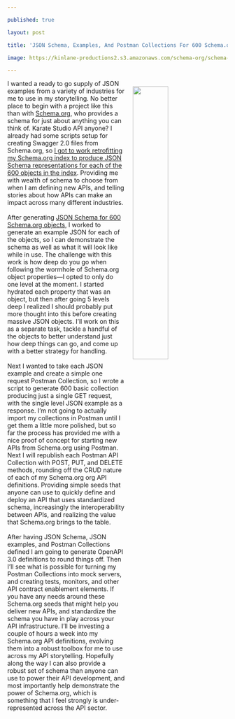 ---
published: true
layout: post
title: 'JSON Schema, Examples, And Postman Collections For 600 Schema.org Objects'
image: https://kinlane-productions2.s3.amazonaws.com/schema-org/schema-org-schema-screenshot.png
---
<p><a href="http://schema.org.apievangelist.com/"><img style="padding: 15px;" src="https://kinlane-productions2.s3.amazonaws.com/schema-org/schema-org-schema-screenshot.png" alt="" width="40%" align="right" /></a>I wanted a ready to go supply of JSON examples from a variety of industries for me to use in my storytelling. No better place to begin with a project like this than with <a href="https://schema.org/">Schema.org</a>, who provides a schema for just about anything you can think of. Karate Studio API anyone? I already had some scripts setup for creating Swagger 2.0 files from Schema.org, so <a href="http://schema.org.apievangelist.com/">I got to work retrofitting my Schema.org index to produce JSON Schema representations for each of the 600 objects in the index</a>. Providing me with wealth of schema to choose from when I am defining new APIs, and telling stories about how APIs can make an impact across many different industries. <br /><br />After generating <a href="http://schema.org.apievangelist.com/">JSON Schema for 600 Schema.org objects</a>, I worked to generate an example JSON for each of the objects, so I can demonstrate the schema as well as what it will look like while in use. The challenge with this work is how deep do you go when following the wormhole of Schema.org object properties&mdash;I opted to only do one level at the moment. I started hydrated each property that was an object, but then after going 5 levels deep I realized I should probably put more thought into this before creating massive JSON objects. I&rsquo;ll work on this as a separate task, tackle a handful of the objects to better understand just how deep things can go, and come up with a better strategy for handling.<br /><br />Next I wanted to take each JSON example and create a simple one request Postman Collection, so I wrote a script to generate 600 basic collection producing just a single GET request, with the single level JSON example as a response. I&rsquo;m not going to actually import my collections in Postman until I get them a little more polished, but so far the process has provided me with a nice proof of concept for starting new APIs from Schema.org using Postman. Next I will republish each Postman API Collection with POST, PUT, and DELETE methods, rounding off the CRUD nature of each of my Schema.org org API definitions. Providing simple seeds that anyone can use to quickly define and deploy an API that uses standardized schema, increasingly the interoperability between APIs, and realizing the value that Schema.org brings to the table.<br /><br />After having JSON Schema, JSON examples, and Postman Collections defined I am going to generate OpenAPI 3.0 definitions to round things off. Then I&rsquo;ll see what is possible for turning my Postman Collections into mock servers, and creating tests, monitors, and other API contract enablement elements. If you have any needs around these Schema.org seeds that might help you deliver new APIs, and standardize the schema you have in play across your API infrastructure. I&rsquo;ll be investing a couple of hours a week into my Schema.org API definitions, evolving them into a robust toolbox for me to use across my API storytelling. Hopefully along the way I can also provide a robust set of schema than anyone can use to power their API development, and most importantly help demonstrate the power of Schema.org, which is something that I feel strongly is under-represented across the API sector.</p>
